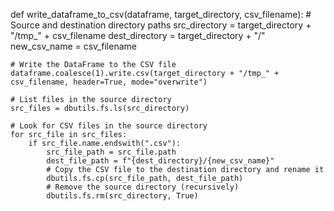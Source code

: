 def write_dataframe_to_csv(dataframe, target_directory, csv_filename):
    # Source and destination directory paths
    src_directory = target_directory + "/tmp_" + csv_filename
    dest_directory = target_directory + "/"
    new_csv_name = csv_filename

    # Write the DataFrame to the CSV file
    dataframe.coalesce(1).write.csv(target_directory + "/tmp_" + csv_filename, header=True, mode="overwrite")    

    # List files in the source directory
    src_files = dbutils.fs.ls(src_directory)

    # Look for CSV files in the source directory
    for src_file in src_files:
        if src_file.name.endswith(".csv"):
            src_file_path = src_file.path
            dest_file_path = f"{dest_directory}/{new_csv_name}"
            # Copy the CSV file to the destination directory and rename it
            dbutils.fs.cp(src_file_path, dest_file_path)
            # Remove the source directory (recursively)
            dbutils.fs.rm(src_directory, True)
